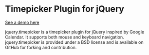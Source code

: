 Timepicker Plugin for jQuery
========================

[See a demo here](http://jonthornton.github.com/jquery.timepicker)

jquery.timepicker is a timepicker plugin for jQuery inspired by Google Calendar. It supports both mouse and keyboard navigation. jquery.timepicker is provided under a BSD license and is available on GitHub for forking and contribution.
